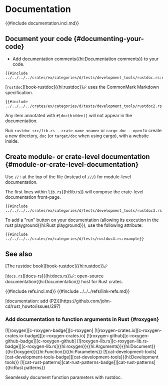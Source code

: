 # Documentation

{{#include documentation.incl.md}}

## Document your code {#documenting-your-code}

- Add documentation comments{{hi:Documentation comments}} to your code.

```rust,editable
{{#include ../../../../crates/ex/categories/d/tests/development_tools/rustdoc.rs:example}}
```

[`rustdoc`][book-rustdoc]{{hi:rustdoc}}⮳ uses the CommonMark Markdown specification.

```rust,editable
{{#include ../../../../crates/ex/categories/d/tests/development_tools/rustdoc2.rs:example}}
```

Any item annotated with `#[doc(hidden)]` will not appear in the documentation.

Run `rustdoc src/lib.rs --crate-name <name>` or `cargo doc --open` to create a new directory, `doc` (or `target/doc` when using cargo), with a website inside.

## Create module- or crate-level documentation {#module-or-crate-level-documentation}

Use `//!` at the top of the file (instead of `///`) for module-level documentation.

The first lines within `lib.rs`{{hi:lib.rs}} will compose the crate-level documentation front-page.

```rust,editable
{{#include ../../../../crates/ex/categories/d/tests/development_tools/rustdoc3.rs:example}}
```

To add a "run" button on your documentation (allowing its execution in the rust playground{{hi:Rust playground}}), use the following attribute:

```rust,editable
{{#include ../../../../crates/ex/categories/d/tests/rustdoc4.rs:example}}
```

## See also

[The rustdoc book][book-rustdoc]{{hi:rustdoc}}⮳

[`docs.rs`][docs-rs]{{hi:docs.rs}}⮳: open-source documentation{{hi:Documentation}} host for Rust crates.

{{#include refs.incl.md}}
{{#include ../../../refs/link-refs.md}}

<div class="hidden">
[documentation: add (P2)](https://github.com/john-cd/rust_howto/issues/297)

### Add documentation to function arguments in Rust {#roxygen}

[![roxygen][c-roxygen-badge]][c-roxygen] [![roxygen-crates.io][c-roxygen-crates.io-badge]][c-roxygen-crates.io] [![roxygen-github][c-roxygen-github-badge]][c-roxygen-github] [![roxygen-lib.rs][c-roxygen-lib.rs-badge]][c-roxygen-lib.rs]{{hi:roxygen}}{{hi:Arguments}}{{hi:Document}}{{hi:Doxygen}}{{hi:Function}}{{hi:Parameters}} [![cat-development-tools][cat-development-tools-badge]][cat-development-tools]{{hi:Development tools}} [![cat-rust-patterns][cat-rust-patterns-badge]][cat-rust-patterns]{{hi:Rust patterns}}

Seamlessly document function parameters with rustdoc.
</div>
